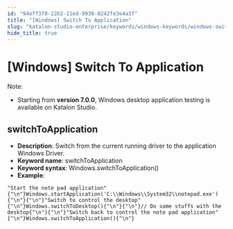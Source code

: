 ```yaml
---
id: "94eff3f0-22b2-11ed-9930-0242fe3e4a3f"
title: "[Windows] Switch To Application"
slug: "katalon-studio-enterprise/keywords/windows-keywords/windows-switch-to-application"
hide_title: true
---
```


# <a id="id_0" class="anchor_top_offset"/><a id="ariaid-title1" class="anchor_top_offset"/>[Windows] Switch To Application

                        
<div xmlns="http://www.w3.org/1999/xhtml" className="note note note_note" id="id_0__id"><span className="note__title">Note:</span> 
  <ul className="ul"><li className="li">
      <p className="p">Starting from <strong className="ph b">version 7.0.0</strong>, Windows desktop application testing is available on Katalon Studio.</p>
    </li></ul>
</div>
        

## <a id="id_0__id_1" class="anchor_top_offset"/>switchToApplication

                        
<ul xmlns="http://www.w3.org/1999/xhtml" className="ul"><li className="li"> <strong className="ph b">Description</strong>: Switch from the current running driver to the application Windows Driver.</li><li className="li"> <strong className="ph b">Keyword name</strong>: switchToApplication</li><li className="li"> <strong className="ph b">Keyword syntax</strong>: Windows.switchToApplication()</li><li className="li"> <strong className="ph b">Example</strong>:</li></ul> 
            
<pre xmlns="http://www.w3.org/1999/xhtml" className="pre codeblock"><code>"Start the note pad application"{"\n"}Windows.startApplication('C:\\Windows\\System32\\notepad.exe'){"\n"}{"\n"}"Switch to control the desktop"{"\n"}Windows.switchToDesktop(){"\n"}{"\n"}// Do some stuffs with the desktop{"\n"}{"\n"}"Switch back to control the note pad application"{"\n"}Windows.switchToApplication(){"\n"}</code></pre> 
        
